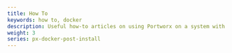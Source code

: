 ```yaml
---
title: How To
keywords: how to, docker
description: Useful how-to articles on using Portworx on a system with Docker
weight: 3
series: px-docker-post-install
---
```

